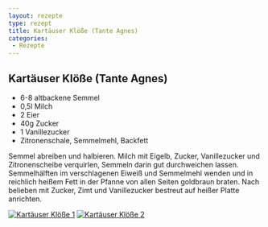 ```yaml
---
layout: rezepte
type: rezept
title: Kartäuser Klöße (Tante Agnes)
categories:
 - Rezepte
---
```


## Kartäuser Klöße (Tante Agnes)

- 6-8 altbackene Semmel
- 0,5l Milch
- 2 Eier
- 40g Zucker
- 1 Vanillezucker
- Zitronenschale, Semmelmehl, Backfett

Semmel abreiben und halbieren. Milch mit Eigelb, Zucker, Vanillezucker und Zitronenscheibe verquirlen, Semmeln darin gut durchweichen lassen. Semmelhälften im verschlagenen Eiweiß und Semmelmehl wenden und in reichlich heißem Fett in der Pfanne von allen Seiten goldbraun braten. Nach belieben mit Zucker, Zimt und Vanillezucker bestreut auf heißer Platte anrichten.

<a href="{{site.baseurl_rezepte}}/img/kartaeuser-kloesse-tante1.jpg"><img alt="Kartäuser Klöße 1" src="{{site.baseurl_rezepte}}/img/kartaeuser-kloesse-tante1.jpg" class="original_rezept" /></a> <a href="{{site.baseurl_rezepte}}/img/kartaeuser-kloesse-tante2.jpg"><img alt="Kartäuser Klöße 2" src="{{site.baseurl_rezepte}}/img/kartaeuser-kloesse-tante2.jpg" class="original_rezept" /></a>

